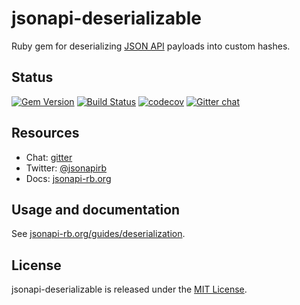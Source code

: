# jsonapi-deserializable
Ruby gem for deserializing [JSON API](http://jsonapi.org) payloads into custom
hashes.

## Status

[![Gem Version](https://badge.fury.io/rb/jsonapi-deserializable.svg)](https://badge.fury.io/rb/jsonapi-deserializable)
[![Build Status](https://secure.travis-ci.org/jsonapi-rb/jsonapi-deserializable.svg?branch=master)](http://travis-ci.org/jsonapi-rb/deserializable?branch=master)
[![codecov](https://codecov.io/gh/jsonapi-rb/jsonapi-deserializable/branch/master/graph/badge.svg)](https://codecov.io/gh/jsonapi-rb/deserializable)
[![Gitter chat](https://badges.gitter.im/gitterHQ/gitter.png)](https://gitter.im/jsonapi-rb/Lobby)

## Resources

* Chat: [gitter](http://gitter.im/jsonapi-rb)
* Twitter: [@jsonapirb](http://twitter.com/jsonapirb)
* Docs: [jsonapi-rb.org](http://jsonapi-rb.org)

## Usage and documentation

See [jsonapi-rb.org/guides/deserialization](http://jsonapi-rb.org/guides/deserialization).

## License

jsonapi-deserializable is released under the [MIT License](http://www.opensource.org/licenses/MIT).
